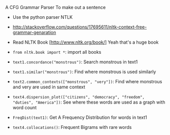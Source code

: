 A CFG Grammar Parser To make out a sentence
- Use the python parser NTLK
- http://stackoverflow.com/questions/17695611/nltk-context-free-grammar-genaration
- Read NLTK Book [http://www.nltk.org/book/] Yeah that's a huge book

- ```from nltk.book import *```: import all books
- ```text1.concordance("monstrous")```: Search monstrous in text1
- ```text1.similar("monstrous")```: Find where monstrous is used similarly
- ```text2.common_contexts(["monstrous", "very"])```: Find where monstrous and very are used in same context
- ```text4.dispersion_plot(["citizens", "democracy", "freedom", "duties", "America"])```: See where these words are used as a graph with word count
- ```FreqDist(text1)```: Get A Frequency Distribution for words in text1
- ```text4.collocations()```: Frequent Bigrams with rare words
